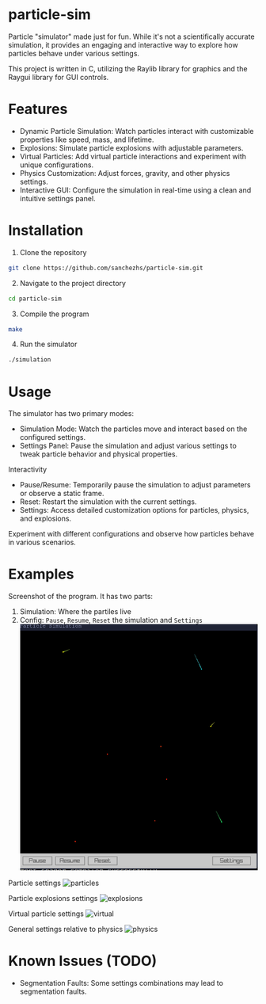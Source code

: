 # particle-sim
Particle "simulator" made just for fun. While it's not a scientifically accurate simulation, it provides an engaging and interactive way to explore how particles behave under various settings.

This project is written in C, utilizing the Raylib library for graphics and the Raygui library for GUI controls.

# Features
- Dynamic Particle Simulation: Watch particles interact with customizable properties like speed, mass, and lifetime.
- Explosions: Simulate particle explosions with adjustable parameters.
- Virtual Particles: Add virtual particle interactions and experiment with unique configurations.
- Physics Customization: Adjust forces, gravity, and other physics settings.
- Interactive GUI: Configure the simulation in real-time using a clean and intuitive settings panel.

# Installation
1. Clone the repository
```bash
git clone https://github.com/sanchezhs/particle-sim.git
```
2. Navigate to the project directory
```bash
cd particle-sim
```

3. Compile the program
```bash
make
```

4. Run the simulator
```bash
./simulation
```

# Usage

The simulator has two primary modes:
- Simulation Mode: Watch the particles move and interact based on the configured settings.
- Settings Panel: Pause the simulation and adjust various settings to tweak particle behavior and physical properties.

Interactivity
- Pause/Resume: Temporarily pause the simulation to adjust parameters or observe a static frame.
- Reset: Restart the simulation with the current settings.
- Settings: Access detailed customization options for particles, physics, and explosions.

Experiment with different configurations and observe how particles behave in various scenarios.

# Examples
Screenshot of the program. It has two parts:
1. Simulation: Where the partiles live
2. Config: `Pause`, `Resume`, `Reset` the simulation and `Settings`
![full](./resources/full.png)

Particle settings
![particles](./particles/.png)

Particle explosions settings
![explosions](./explosions/.png)

Virtual particle settings
![virtual](./virtual/.png)

General settings relative to physics
![physics](./physics/.png)

# Known Issues (TODO)

- Segmentation Faults: Some settings combinations may lead to segmentation faults.